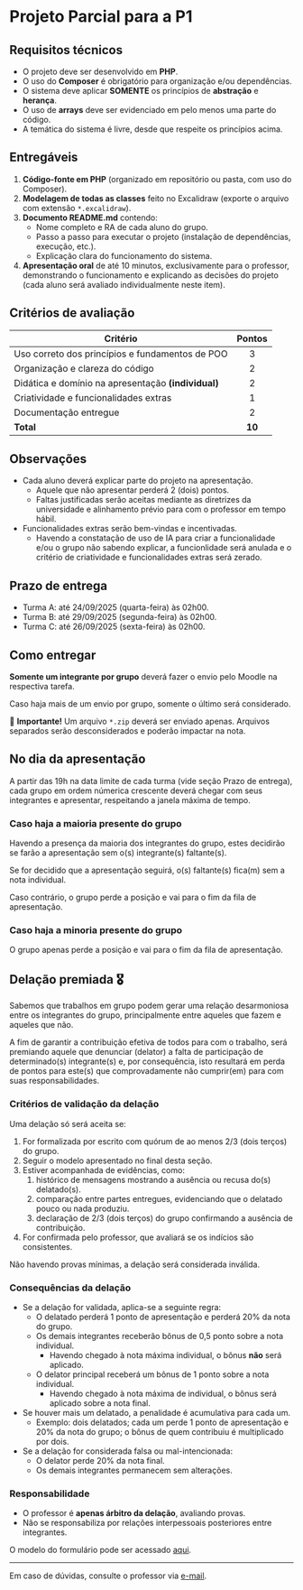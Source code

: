 # Projeto Parcial para a P1

## Requisitos técnicos

- O projeto deve ser desenvolvido em **PHP**.
- O uso do **Composer** é obrigatório para organização e/ou dependências.
- O sistema deve aplicar **SOMENTE** os princípios de **abstração** e **herança**.
- O uso de **arrays** deve ser evidenciado em pelo menos uma parte do código.
- A temática do sistema é livre, desde que respeite os princípios acima.

## Entregáveis

1. **Código-fonte em PHP** (organizado em repositório ou pasta, com uso do Composer).
2. **Modelagem de todas as classes** feito no Excalidraw (exporte o arquivo com extensão `*.excalidraw`).
3. **Documento README.md** contendo:
   - Nome completo e RA de cada aluno do grupo.
   - Passo a passo para executar o projeto (instalação de dependências, execução, etc.).
   - Explicação clara do funcionamento do sistema.
4. **Apresentação oral** de até 10 minutos, exclusivamente para o professor, demonstrando o funcionamento e explicando
   as decisões do projeto (cada aluno será avaliado individualmente neste item).

## Critérios de avaliação

| Critério                                            | Pontos |
| --------------------------------------------------- | :----: |
| Uso correto dos princípios e fundamentos de POO     |   3    |
| Organização e clareza do código                     |   2    |
| Didática e domínio na apresentação **(individual)** |   2    |
| Criatividade e funcionalidades extras               |   1    |
| Documentação entregue                               |   2    |
| **Total**                                           | **10** |

## Observações

- Cada aluno deverá explicar parte do projeto na apresentação.
  - Aquele que não apresentar perderá 2 (dois) pontos.
  - Faltas justificadas serão aceitas mediante as diretrizes da universidade e alinhamento prévio para com o professor
    em tempo hábil.
- Funcionalidades extras serão bem-vindas e incentivadas.
  - Havendo a constatação de uso de IA para criar a funcionalidade e/ou o grupo não sabendo explicar, a funcionlidade
    será anulada e o critério de criatividade e funcionalidades extras será zerado.

## Prazo de entrega

- Turma A: até 24/09/2025 (quarta-feira) às 02h00.
- Turma B: até 29/09/2025 (segunda-feira) às 02h00.
- Turma C: até 26/09/2025 (sexta-feira) às 02h00.

## Como entregar

**Somente um integrante por grupo** deverá fazer o envio pelo Moodle na respectiva tarefa.

Caso haja mais de um envio por grupo, somente o último será considerado.

🚨 **Importante!** Um arquivo `*.zip` deverá ser enviado apenas. Arquivos separados serão desconsiderados e poderão
impactar na nota.

## No dia da apresentação

A partir das 19h na data limite de cada turma (vide seção Prazo de entrega), cada grupo em ordem númerica crescente
deverá chegar com seus integrantes e apresentar, respeitando a janela máxima de tempo.

### Caso haja a maioria presente do grupo

Havendo a presença da maioria dos integrantes do grupo, estes decidirão se farão a apresentação sem o(s) integrante(s)
faltante(s).

Se for decidido que a apresentação seguirá, o(s) faltante(s) fica(m) sem a nota individual.

Caso contrário, o grupo perde a posição e vai para o fim da fila de apresentação.

### Caso haja a minoria presente do grupo

O grupo apenas perde a posição e vai para o fim da fila de apresentação.

## Delação premiada 🎖️

Sabemos que trabalhos em grupo podem gerar uma relação desarmoniosa entre os integrantes do grupo, principalmente entre
aqueles que fazem e aqueles que não.

A fim de garantir a contribuição efetiva de todos para com o trabalho, será premiando aquele que denunciar (delator) a
falta de participação de determinado(s) integrante(s) e, por consequência, isto resultará em perda de pontos para
este(s) que comprovadamente não cumprir(em) para com suas responsabilidades.

### Critérios de validação da delação

Uma delação só será aceita se:

1. For formalizada por escrito com quórum de ao menos 2/3 (dois terços) do grupo.
2. Seguir o modelo apresentado no final desta seção.
3. Estiver acompanhada de evidências, como:
   1. histórico de mensagens mostrando a ausência ou recusa do(s) delatado(s).
   2. comparação entre partes entregues, evidenciando que o delatado pouco ou nada produziu.
   3. declaração de 2/3 (dois terços) do grupo confirmando a ausência de contribuição.
4. For confirmada pelo professor, que avaliará se os indícios são consistentes.

Não havendo provas mínimas, a delação será considerada inválida.

### Consequências da delação

- Se a delação for validada, aplica-se a seguinte regra:
  - O delatado perderá 1 ponto de apresentação e perderá 20% da nota do grupo.
  - Os demais integrantes receberão bônus de 0,5 ponto sobre a nota individual.
    - Havendo chegado à nota máxima individual, o bônus **não** será aplicado.
  - O delator principal receberá um bônus de 1 ponto sobre a nota individual.
    - Havendo chegado à nota máxima de individual, o bônus será aplicado sobre a nota final.
- Se houver mais um delatado, a penalidade é acumulativa para cada um.
  - Exemplo: dois delatados; cada um perde 1 ponto de apresentação e 20% da nota do grupo; o bônus de quem contribuiu é
    multiplicado por dois.
- Se a delação for considerada falsa ou mal-intencionada:
  - O delator perde 20% da nota final.
  - Os demais integrantes permanecem sem alterações.

### Responsabilidade

- O professor é **apenas árbitro da delação**, avaliando provas.
- Não se responsabiliza por relações interpessoais posteriores entre integrantes.

O modelo do formulário pode ser acessado [aqui](delacao-premiada.md).

---

Em caso de dúvidas, consulte o professor via [e-mail](mailto:gustavomarttos@unimar.br).
